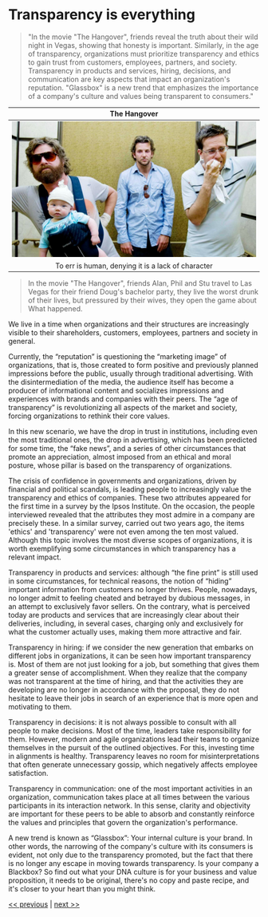 # Transparency is everything

>"In the movie "The Hangover", friends reveal the truth about their wild night in Vegas, showing that honesty is important. Similarly, in the age of transparency, organizations must prioritize transparency and ethics to gain trust from customers, employees, partners, and society. Transparency in products and services, hiring, decisions, and communication are key aspects that impact an organization's reputation. "Glassbox" is a new trend that emphasizes the importance of a company's culture and values being transparent to consumers."

| The Hangover |
| :---: |
|![](../../images/transparency_is_everything.png)|
|To err is human, denying it is a lack of character|

>In the movie "The Hangover", friends Alan, Phil and Stu travel to Las Vegas for their friend Doug's bachelor party, they live the worst drunk of their lives, but pressured by their wives, they open the game about What happened.

We live in a time when organizations and their structures are increasingly visible to their shareholders, customers, employees, partners and society in general.

Currently, the “reputation” is questioning the “marketing image” of organizations, that is, those created to form positive and previously planned impressions before the public, usually through traditional advertising. With the disintermediation of the media, the audience itself has become a producer of informational content and socializes impressions and experiences with brands and companies with their peers. The “age of transparency” is revolutionizing all aspects of the market and society, forcing organizations to rethink their core values.

In this new scenario, we have the drop in trust in institutions, including even the most traditional ones, the drop in advertising, which has been predicted for some time, the “fake news”, and a series of other circumstances that promote an appreciation, almost imposed from an ethical and moral posture, whose pillar is based on the transparency of organizations.

The crisis of confidence in governments and organizations, driven by financial and political scandals, is leading people to increasingly value the transparency and ethics of companies. These two attributes appeared for the first time in a survey by the Ipsos Institute. On the occasion, the people interviewed revealed that the attributes they most admire in a company are precisely these. In a similar survey, carried out two years ago, the items 'ethics' and 'transparency' were not even among the ten most valued. Although this topic involves the most diverse scopes of organizations, it is worth exemplifying some circumstances in which transparency has a relevant impact.

Transparency in products and services: although “the fine print” is still used in some circumstances, for technical reasons, the notion of “hiding” important information from customers no longer thrives. People, nowadays, no longer admit to feeling cheated and betrayed by dubious messages, in an attempt to exclusively favor sellers. On the contrary, what is perceived today are products and services that are increasingly clear about their deliveries, including, in several cases, charging only and exclusively for what the customer actually uses, making them more attractive and fair.

Transparency in hiring: if we consider the new generation that embarks on different jobs in organizations, it can be seen how important transparency is. Most of them are not just looking for a job, but something that gives them a greater sense of accomplishment. When they realize that the company was not transparent at the time of hiring, and that the activities they are developing are no longer in accordance with the proposal, they do not hesitate to leave their jobs in search of an experience that is more open and motivating to them.

Transparency in decisions: it is not always possible to consult with all people to make decisions. Most of the time, leaders take responsibility for them. However, modern and agile organizations lead their teams to organize themselves in the pursuit of the outlined objectives. For this, investing time in alignments is healthy. Transparency leaves no room for misinterpretations that often generate unnecessary gossip, which negatively affects employee satisfaction.

Transparency in communication: one of the most important activities in an organization, communication takes place at all times between the various participants in its interaction network. In this sense, clarity and objectivity are important for these peers to be able to absorb and constantly reinforce the values and principles that govern the organization's performance.

A new trend is known as “Glassbox”: Your internal culture is your brand. In other words, the narrowing of the company's culture with its consumers is evident, not only due to the transparency promoted, but the fact that there is no longer any escape in moving towards transparency. Is your company a Blackbox? So find out what your DNA culture is for your business and value proposition, it needs to be original, there's no copy and paste recipe, and it's closer to your heart than you might think.

[<< previous](2-sense_of_justice.md) | [next >>](4-the_problem_is_yours.md)

